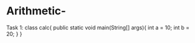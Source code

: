 # Arithmetic-
Task 1:
class calc{
  public static void main(String[] args){
  	int a = 10;
	int b = 20;
  }
}
